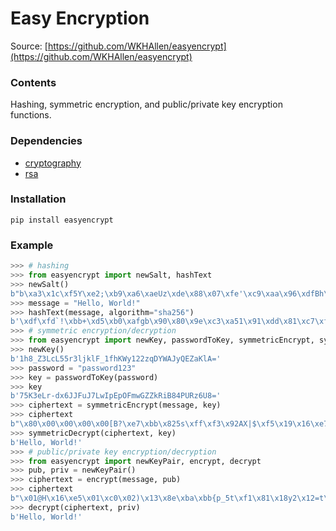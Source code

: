 # Easy Encryption

Source: [https://github.com/WKHAllen/easyencrypt](https://github.com/WKHAllen/easyencrypt)

### Contents

Hashing, symmetric encryption, and public/private key encryption functions.

### Dependencies

* [cryptography](https://github.com/pyca/cryptography)
* [rsa](https://github.com/sybrenstuvel/python-rsa/)

### Installation

`pip install easyencrypt`

### Example

```python
>>> # hashing
>>> from easyencrypt import newSalt, hashText
>>> newSalt()
b"b\xa3\x1c\xf5Y\xe2;\xb9\xa6\xaeUz\xde\x88\x07\xfe'\xc9\xaa\x96\xdfBh\xc9\xf9\x04\xb26\xff\xa9zJ\x17\xd5\x01n\xfeV\xa7$\xa8`G\xfd\r]\x8a`\xeaL4\x02{\xd6\x9b\xb3\xa9\xd9\x89\x18;\xec\xab\x83"
>>> message = "Hello, World!"
>>> hashText(message, algorithm="sha256")
b'\xdf\xfd`!\xbb+\xd5\xb0\xafgb\x90\x80\x9e\xc3\xa51\x91\xdd\x81\xc7\xf7\nK(h\x8a6!\x82\x98o'
>>> # symmetric encryption/decryption
>>> from easyencrypt import newKey, passwordToKey, symmetricEncrypt, symmetricDecrypt
>>> newKey()
b'1h8_Z3LcL55r3ljklF_1fhKWy122zqDYWAJyQEZaKlA='
>>> password = "password123"
>>> key = passwordToKey(password)
>>> key
b'75K3eLr-dx6JJFuJ7LwIpEpOFmwGZZkRiB84PURz6U8='
>>> ciphertext = symmetricEncrypt(message, key)
>>> ciphertext
b"\x80\x00\x00\x00\x00[B?\xe7\xbb\x825s\xff\xf3\x92AX|$\xf5\x19\x16\xe7f\x98\x8cgND\xf8\xdf\xd4Q\x00Y\xe5v\xb9\x0e\xa0\xa0\xb8\x05\x87N\xe6\x19h\x93K\xa9\xdb\x11\xef%V\xc2\xb1'\xa4;\xb8\xaf\xd2[\xdc\xb2\xae\xea\xca\xa4z"
>>> symmetricDecrypt(ciphertext, key)
b'Hello, World!'
>>> # public/private key encryption/decryption
>>> from easyencrypt import newKeyPair, encrypt, decrypt
>>> pub, priv = newKeyPair()
>>> ciphertext = encrypt(message, pub)
>>> ciphertext
b"\x01@H\x16\xe5\x01\xc0\x02)\x13\x8e\xba\xbb{p_5t\xf1\x81\x18y2\x12=t\xfe\xeb(\xcf\xce\xdd\xbd'\xb2\xddS\xbd\x0e\xc3\xf5\x0b-\xd8{\xe3W\xd5\xe8)_\xa8\xfb\x11\x8d\xb2\xb0l\x04\xf2>\xd9`\x0cS\xb9"
>>> decrypt(ciphertext, priv)
b'Hello, World!'
```
